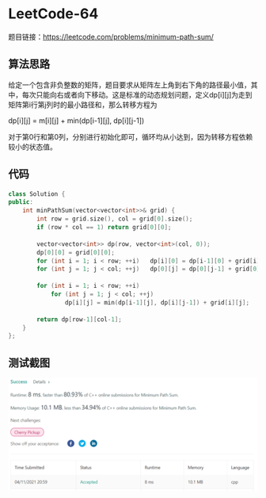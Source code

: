 # LeetCode-64

题目链接：https://leetcode.com/problems/minimum-path-sum/

## 算法思路

给定一个包含非负整数的矩阵，题目要求从矩阵左上角到右下角的路径最小值，其中，每次只能向右或者向下移动。这是标准的动态规划问题，定义dp[i][j]为走到矩阵第i行第j列时的最小路径和，那么转移方程为

dp[i][j] = m[i][j] + min(dp[i-1][j], dp[i][j-1])

对于第0行和第0列，分别进行初始化即可，循环均从小达到，因为转移方程依赖较小的状态值。

## 代码

```cpp
class Solution {
public:
    int minPathSum(vector<vector<int>>& grid) {
        int row = grid.size(), col = grid[0].size();
        if (row * col == 1) return grid[0][0];

        vector<vector<int>> dp(row, vector<int>(col, 0));
        dp[0][0] = grid[0][0];
        for (int i = 1; i < row; ++i)   dp[i][0] = dp[i-1][0] + grid[i][0];
        for (int j = 1; j < col; ++j)   dp[0][j] = dp[0][j-1] + grid[0][j];

        for (int i = 1; i < row; ++i)
            for (int j = 1; j < col; ++j)
                dp[i][j] = min(dp[i-1][j], dp[i][j-1]) + grid[i][j];
        
        return dp[row-1][col-1];
    }
};
```

## 测试截图

![img](./accept.png)
